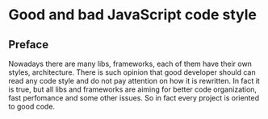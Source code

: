 Good and bad JavaScript code style
==================

Preface
--------------------------------------
 Nowadays there are many libs, frameworks, each of them have their own styles, architecture.
There is such opinion that good developer should can read any code style and do not pay attention on how it is rewritten.
In fact it is true, but all libs and frameworks are aiming for better code organization, fast perfomance and some other issues.
So in fact every project is oriented to good code.

